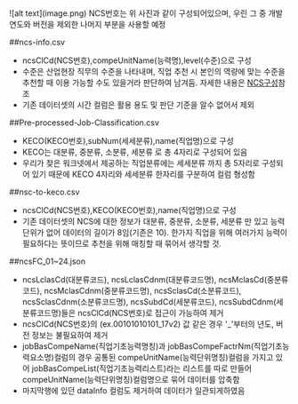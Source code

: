 <NCS>
![alt text](image.png)
NCS번호는 위 사진과 같이 구성되어있으며, 우린 그 중 개발연도와 버전을 제외한 나머지 부분을 사용할 예정

<KECO>

##ncs-info.csv
- ncsClCd(NCS번호),compeUnitName(능력명),level(수준)으로 구성
- 수준은 산업현장 직무의 수준을 나타내며, 직업 추천 시 본인의 역량에 맞는 수준을 추천할 때 이용 가능할 수도 있을거라 판단하여 남겨둠. 자세한 내용은 [NCS구성](https://ncs.go.kr/th01/TH-102-001-03.scdo)참조
- 기존 데이터셋의 시간 컬럼은 활용 용도 및 판단 기준을 알수 없어서 제외

##Pre-processed-Job-Classification.csv
- KECO(KECO번호),subNum(세세분류),name(직업명)으로 구성
- KECO는 대분류, 중분류, 소분류, 세분류 로 총 4자리로 구성되어 있음
- 우리가 찾은 워크넷에서 제공하는 직업분류에는 세세분류 까지 총 5자리로 구성되어 있기 때문에 KECO 4자리와 세세분류 한자리를 구분하여 컬럼 형성함

##nsc-to-keco.csv
- ncsClCd(NCS번호),KECO(KECO번호),name(직업명)으로 구성
- 기존 데이터셋의 NCS에 대한 정보가 대분류, 중분류, 소분류, 세분류 만 있고 능력단위가 없어 데이터의 길이가 8임(기존은 10). 한가지 직업을 위해 여러가지 능력이 필요하다는 뜻이므로 추천을 위해 매칭할 때 묶어서 생각할 것.

##ncsFC_01~24.json
- ncsLclasCd(대분류코드), ncsLclasCdnm(대분류코드명), ncsMclasCd(중분류코드), ncsMclasCdnm(중분류코드명), ncsSclasCd(소분류코드), ncsSclasCdnm(소분류코드명), ncsSubdCd(세분류코드), ncsSubdCdnm(세분류코드명)들은 ncsClCd(NCS번호)로 접근이 가능하여 제거
- ncsClCd(NCS번호)의 (ex.00101010101_17v2) 값 같은 경우 '_'부터의 년도, 버전 정보는 불필요하여 제거
- jobBasCompeName(직업기초능력명칭)과 jobBasCompeFactrNm(직업기초능력요소명)컬럼의 경우 공통된 compeUnitName(능력단위명칭)컬럼을 가지고 있어 jobBasCompeList(직업기초능력리스트)라는 리스트를 따로 만들어 compeUnitName(능력단위명칭)컬럼명으로 묶어 데이터를 압축함
- 마지막행에 있던 dataInfo 컬럼도 제거하여 데이터가 일관되게하였음
